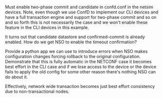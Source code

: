 Must enable two-phase commit and candidate in confd.conf in the netsim
devices.  Note, even though we use ConfD to implement our CLI devices
and have a full transaction engine and support for two-phase commit
and so on and so forth this is not necessarily the case and we won't
enable these feature in the CLI devices in this example.

It turns out that candidate datastore and confirmed-commit is already
enabled.  How do we get NSO to enable the timeout confirmation?

Provide a python app we can use to introduce errors when NSO makes
configuration changes forcing rollback to the original configuration.
Demonstrate that this is fully automatic in the NETCONF case it
becomes best effort in the CLI case and if we lose access to the
device or the device fails to apply the old config for some other
reason there's nothing NSO can do about it.

Effectively, network wide transaction becomes just best effort
consistency due to non-transactional nodes.

